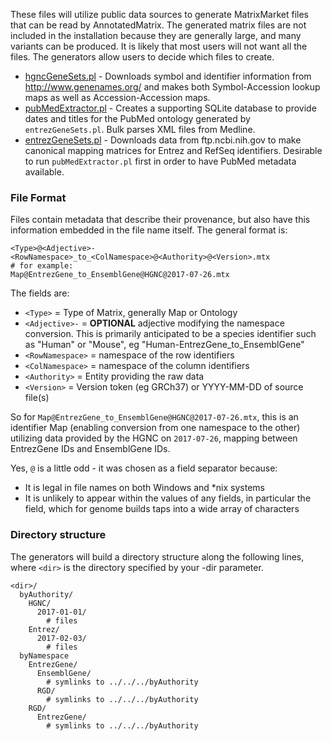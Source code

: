 These files will utilize public data sources to generate MatrixMarket
files that can be read by AnnotatedMatrix. The generated matrix files
are not included in the installation because they are generally large,
and many variants can be produced. It is likely that most users will
not want all the files. The generators allow users to decide which
files to create.

* [hgncGeneSets.pl](hgncGeneSets.pl) - Downloads symbol and identifier
  information from http://www.genenames.org/ and makes both
  Symbol-Accession lookup maps as well as Accession-Accession maps.
* [pubMedExtractor.pl](pubMedExtractor.pl) - Creates a supporting
  SQLite database to provide dates and titles for the PubMed ontology
  generated by `entrezGeneSets.pl`. Bulk parses XML files from
  Medline.
* [entrezGeneSets.pl](entrezGeneSets.pl) - Downloads data from
  ftp.ncbi.nih.gov to make canonical mapping matrices for Entrez and
  RefSeq identifiers. Desirable to run `pubMedExtractor.pl` first in
  order to have PubMed metadata available.


### File Format

Files contain metadata that describe their provenance, but also have
this information embedded in the file name itself. The general format
is:

```
<Type>@<Adjective>-<RowNamespace>_to_<ColNamespace>@<Authority>@<Version>.mtx
# for example:
Map@EntrezGene_to_EnsemblGene@HGNC@2017-07-26.mtx
```

The fields are:

* `<Type>` = Type of Matrix, generally Map or Ontology
* `<Adjective>-` = __OPTIONAL__ adjective modifying the namespace
  conversion. This is primarily anticipated to be a species identifier
  such as "Human" or "Mouse", eg "Human-EntrezGene_to_EnsemblGene"
* `<RowNamespace>` = namespace of the row identifiers
* `<ColNamespace>` = namespace of the column identifiers
* `<Authority>` = Entity providing the raw data
* `<Version>` = Version token (eg GRCh37) or YYYY-MM-DD of source file(s)

So for `Map@EntrezGene_to_EnsemblGene@HGNC@2017-07-26.mtx`, this is an
identifier Map (enabling conversion from one namespace to the other)
utilizing data provided by the HGNC on `2017-07-26`, mapping between
EntrezGene IDs and EnsemblGene IDs.

Yes, `@` is a little odd - it was chosen as a field separator because:

* It is legal in file names on both Windows and *nix systems
* It is unlikely to appear within the values of any fields, in
  particular the <Version> field, which for genome builds taps into a
  wide array of characters

### Directory structure

The generators will build a directory structure along the following
lines, where `<dir>` is the directory specified by your -dir
parameter.

```
<dir>/
  byAuthority/
    HGNC/
      2017-01-01/
        # files
    Entrez/
      2017-02-03/
        # files
  byNamespace
    EntrezGene/
      EnsemblGene/
        # symlinks to ../../../byAuthority
      RGD/
        # symlinks to ../../../byAuthority
    RGD/
      EntrezGene/
        # symlinks to ../../../byAuthority

```

